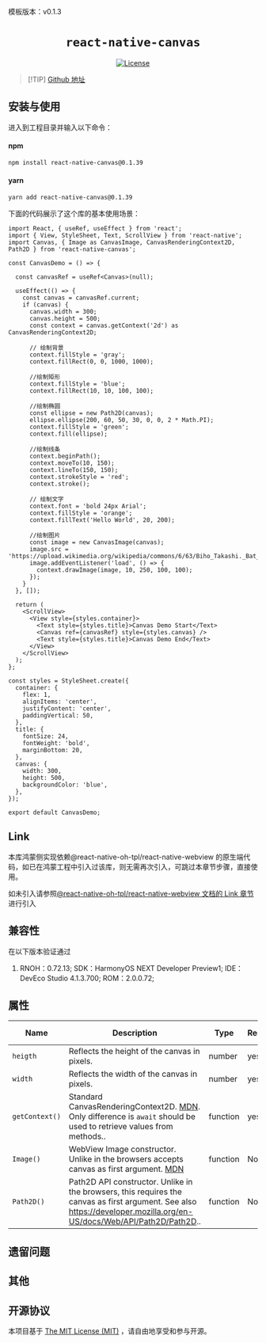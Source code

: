 模板版本：v0.1.3

<p align="center">
  <h1 align="center"> <code>react-native-canvas</code> </h1>
</p>
<p align="center">
    <a href="https://github.com/iddan/react-native-canvas/blob/v0.1.39/license.txt">
        <img src="https://img.shields.io/badge/license-MIT-green.svg" alt="License" />
    </a>
</p>




> [!TIP] [Github 地址](https://github.com/iddan/react-native-canvas)

## 安装与使用

进入到工程目录并输入以下命令：

<!-- tabs:start -->

#### **npm**

```bash
npm install react-native-canvas@0.1.39
```

#### **yarn**

```bash
yarn add react-native-canvas@0.1.39
```

<!-- tabs:end -->

下面的代码展示了这个库的基本使用场景：

```tsx
import React, { useRef, useEffect } from 'react';
import { View, StyleSheet, Text, ScrollView } from 'react-native';
import Canvas, { Image as CanvasImage, CanvasRenderingContext2D, Path2D } from 'react-native-canvas';

const CanvasDemo = () => {

  const canvasRef = useRef<Canvas>(null);

  useEffect(() => {
    const canvas = canvasRef.current;
    if (canvas) {
      canvas.width = 300;
      canvas.height = 500;
      const context = canvas.getContext('2d') as CanvasRenderingContext2D;

      // 绘制背景
      context.fillStyle = 'gray';
      context.fillRect(0, 0, 1000, 1000);

      //绘制矩形
      context.fillStyle = 'blue';
      context.fillRect(10, 10, 100, 100);

      //绘制椭圆
      const ellipse = new Path2D(canvas);
      ellipse.ellipse(200, 60, 50, 30, 0, 0, 2 * Math.PI);
      context.fillStyle = 'green';
      context.fill(ellipse);

      //绘制线条
      context.beginPath();
      context.moveTo(10, 150);
      context.lineTo(150, 150);
      context.strokeStyle = 'red';
      context.stroke();

      // 绘制文字
      context.font = 'bold 24px Arial';
      context.fillStyle = 'orange';
      context.fillText('Hello World', 20, 200);

      //绘制图片
      const image = new CanvasImage(canvas);
      image.src = 'https://upload.wikimedia.org/wikipedia/commons/6/63/Biho_Takashi._Bat_Before_the_Moon%2C_ca._1910.jpg';
      image.addEventListener('load', () => {
        context.drawImage(image, 10, 250, 100, 100);
      });
    }
  }, []);

  return (
    <ScrollView>
      <View style={styles.container}>
        <Text style={styles.title}>Canvas Demo Start</Text>
        <Canvas ref={canvasRef} style={styles.canvas} />
        <Text style={styles.title}>Canvas Demo End</Text>
      </View>
    </ScrollView>
  );
};

const styles = StyleSheet.create({
  container: {
    flex: 1,
    alignItems: 'center',
    justifyContent: 'center',
    paddingVertical: 50,
  },
  title: {
    fontSize: 24,
    fontWeight: 'bold',
    marginBottom: 20,
  },
  canvas: {
    width: 300,
    height: 500,
    backgroundColor: 'blue',
  },
});

export default CanvasDemo;
```

##  Link

本库鸿蒙侧实现依赖@react-native-oh-tpl/react-native-webview 的原生端代码，如已在鸿蒙工程中引入过该库，则无需再次引入，可跳过本章节步骤，直接使用。

如未引入请参照[@react-native-oh-tpl/react-native-webview 文档的 Link 章节](https://gitee.com/zhanghao2519/usage-docs/blob/master/zh-cn/react-native-webview.md)进行引入

## 兼容性

在以下版本验证通过

1. RNOH：0.72.13; SDK：HarmonyOS NEXT Developer Preview1; IDE：DevEco Studio 4.1.3.700; ROM：2.0.0.72;

## 属性

| Name           | Description                                                  | Type     | Required | Platform    | HarmonyOS Support |
| -------------- | ------------------------------------------------------------ | -------- | -------- | ----------- | ----------------- |
| `heigth`       | Reflects the height of the canvas in pixels.                 | number   | yes      | Android IOS | YES               |
| `width`        | Reflects the width of the canvas in pixels.                  | number   | yes      | Android IOS | YES               |
| `getContext()` | Standard CanvasRenderingContext2D. [MDN](https://developer.mozilla.org/en/docs/Web/API/CanvasRenderingContext2D). Only difference is `await` should be used to retrieve values from methods.. | function | yes      | Android IOS | YES               |
| `Image()`      | WebView Image constructor. Unlike in the browsers accepts canvas as first argument. [MDN](https://developer.mozilla.org/en-US/docs/Web/API/HTMLImageElement/Image) | function | No       | Android IOS | YES               |
| `Path2D()`     | Path2D API constructor. Unlike in the browsers, this requires the canvas as first argument. See also https://developer.mozilla.org/en-US/docs/Web/API/Path2D/Path2D.. | function | No       | Android IOS | YES               |

## 遗留问题

## 其他

## 开源协议

本项目基于 [The MIT License (MIT)](https://github.com/iddan/react-native-canvas/blob/master/license.txt) ，请自由地享受和参与开源。

